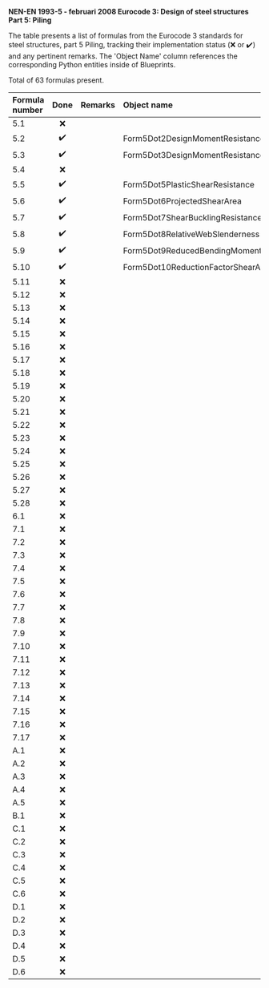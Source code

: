 **NEN-EN 1993-5 - februari 2008
Eurocode 3: Design of steel structures
Part 5: Piling**

The table presents a list of formulas from the Eurocode 3 standards for steel structures, part 5 Piling, tracking their implementation status
(:x: or :heavy_check_mark:) and any pertinent remarks. The 'Object Name' column references the corresponding Python entities inside of Blueprints.

Total of 63 formulas present.

| Formula number |        Done        | Remarks | Object name                              |
|:---------------|:------------------:|:--------|:-----------------------------------------|
| 5.1            |        :x:         |         |                                          |
| 5.2            | :heavy_check_mark: |         | Form5Dot2DesignMomentResistanceClass1Or2 |
| 5.3            | :heavy_check_mark: |         | Form5Dot3DesignMomentResistanceClass3    |
| 5.4            |        :x:         |         |                                          |
| 5.5            | :heavy_check_mark: |         | Form5Dot5PlasticShearResistance          |
| 5.6            | :heavy_check_mark: |         | Form5Dot6ProjectedShearArea              |
| 5.7            | :heavy_check_mark: |         | Form5Dot7ShearBucklingResistance         |
| 5.8            | :heavy_check_mark: |         | Form5Dot8RelativeWebSlenderness          |
| 5.9            | :heavy_check_mark: |         | Form5Dot9ReducedBendingMomentResistance  |
| 5.10           | :heavy_check_mark: |         | Form5Dot10ReductionFactorShearArea       |
| 5.11           |        :x:         |         |                                          |
| 5.12           |        :x:         |         |                                          |
| 5.13           |        :x:         |         |                                          |
| 5.14           |        :x:         |         |                                          |
| 5.15           |        :x:         |         |                                          |
| 5.16           |        :x:         |         |                                          |
| 5.17           |        :x:         |         |                                          |
| 5.18           |        :x:         |         |                                          |
| 5.19           |        :x:         |         |                                          |
| 5.20           |        :x:         |         |                                          |
| 5.21           |        :x:         |         |                                          |
| 5.22           |        :x:         |         |                                          |
| 5.23           |        :x:         |         |                                          |
| 5.24           |        :x:         |         |                                          |
| 5.25           |        :x:         |         |                                          |
| 5.26           |        :x:         |         |                                          |
| 5.27           |        :x:         |         |                                          |
| 5.28           |        :x:         |         |                                          |
| 6.1            |        :x:         |         |                                          |
| 7.1            |        :x:         |         |                                          |
| 7.2            |        :x:         |         |                                          |
| 7.3            |        :x:         |         |                                          |
| 7.4            |        :x:         |         |                                          |
| 7.5            |        :x:         |         |                                          |
| 7.6            |        :x:         |         |                                          |
| 7.7            |        :x:         |         |                                          |
| 7.8            |        :x:         |         |                                          |
| 7.9            |        :x:         |         |                                          |
| 7.10           |        :x:         |         |                                          |
| 7.11           |        :x:         |         |                                          |
| 7.12           |        :x:         |         |                                          |
| 7.13           |        :x:         |         |                                          |
| 7.14           |        :x:         |         |                                          |
| 7.15           |        :x:         |         |                                          |
| 7.16           |        :x:         |         |                                          |
| 7.17           |        :x:         |         |                                          |
| A.1            |        :x:         |         |                                          |
| A.2            |        :x:         |         |                                          |
| A.3            |        :x:         |         |                                          |
| A.4            |        :x:         |         |                                          |
| A.5            |        :x:         |         |                                          |
| B.1            |        :x:         |         |                                          |
| C.1            |        :x:         |         |                                          |
| C.2            |        :x:         |         |                                          |
| C.3            |        :x:         |         |                                          |
| C.4            |        :x:         |         |                                          |
| C.5            |        :x:         |         |                                          |
| C.6            |        :x:         |         |                                          |
| D.1            |        :x:         |         |                                          |
| D.2            |        :x:         |         |                                          |
| D.3            |        :x:         |         |                                          |
| D.4            |        :x:         |         |                                          |
| D.5            |        :x:         |         |                                          |
| D.6            |        :x:         |         |                                          |